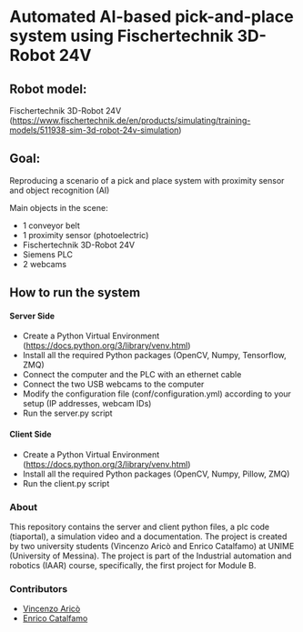 # Automated AI-based pick-and-place system using Fischertechnik 3D-Robot 24V

## Robot model:
Fischertechnik 3D-Robot 24V (https://www.fischertechnik.de/en/products/simulating/training-models/511938-sim-3d-robot-24v-simulation)

## Goal: 
Reproducing a scenario of a pick and place system with proximity sensor and object recognition (AI)

Main objects in the scene:
- 1 conveyor belt
- 1 proximity sensor (photoelectric)
- Fischertechnik 3D-Robot 24V
- Siemens PLC
- 2 webcams

## How to run the system
#### Server Side
- Create a Python Virtual Environment (https://docs.python.org/3/library/venv.html)
- Install all the required Python packages (OpenCV, Numpy, Tensorflow, ZMQ)
- Connect the computer and the PLC with an ethernet cable
- Connect the two USB webcams to the computer
- Modify the configuration file (conf/configuration.yml) according to your setup (IP addresses, webcam IDs)
- Run the server.py script

#### Client Side
- Create a Python Virtual Environment (https://docs.python.org/3/library/venv.html)
- Install all the required Python packages (OpenCV, Numpy, Pillow, ZMQ)
- Run the client.py script

### About
This repository contains the server and client python files, a plc code (tiaportal), a simulation video and a documentation. The project is created by two university students (Vincenzo Aricò and Enrico Catalfamo) at UNIME (University of Messina). The project is part of the Industrial automation and robotics (IAAR) course, specifically, the first project for Module B.

### Contributors

- [Vincenzo Aricò](https://github.com/vincenzoarico)
- [Enrico Catalfamo](https://github.com/enrikata)

